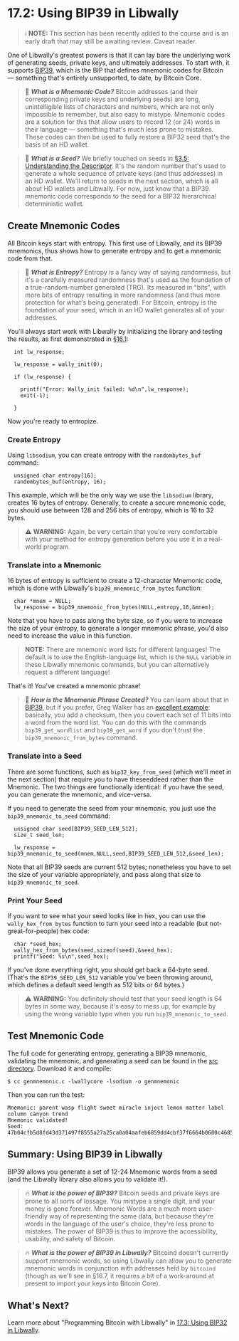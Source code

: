 # 17.2: Using BIP39 in Libwally

> :information_source: **NOTE:** This section has been recently added to the course and is an early draft that may still be awaiting review. Caveat reader.

One of Libwally's greatest powers is that it can lay bare the underlying work of generating seeds, private keys, and ultimately addresses. To start with, it supports [BIP39](https://github.com/bitcoin/bips/blob/master/bip-0039.mediawiki), which is the BIP that defines mnemonic codes for Bitcoin — something that's entirely unsupported, to date, by Bitcoin Core.

> :book: ***What is a Mnemonic Code?*** Bitcoin addresses (and their corresponding private keys and underlying seeds) are long, unintelligible lists of characters and numbers, which are not only impossible to remember, but also easy to mistype. Mnemonic codes are a solution for this that allow users to record 12 (or 24) words in their language — something that's much less prone to mistakes. These codes can then be used to fully restore a BIP32 seed that's the basis of an HD wallet.

> :book: ***What is a Seed?*** We briefly touched on seeds in [§3.5: Understanding the Descriptor](03_5_Understanding_the_Descriptor.md). It's the random number that's used to generate a whole sequence of private keys (and thus addresses) in an HD wallet. We'll return to seeds in the next section, which is all about HD wallets and Libwally. For now, just know that a BIP39 mnemonic code corresponds to the seed for a BIP32 hierarchical deterministic wallet.

## Create Mnemonic Codes

All Bitcoin keys start with entropy. This first use of Libwally, and its BIP39 mnemonics, thus shows how to generate entropy and to get a mnemonic code from that.

> :book: ***What is Entropy?*** Entropy is a fancy way of saying randomness, but it's a carefully measured randomness that's used as the foundation of a true-random-number generated (TRG). Its measured in "bits", with more bits of entropy resulting in more randomness (and thus more protection for what's being generated). For Bitcoin, entropy is the foundation of your seed, which in an HD wallet generates all of your addresses.

You'll always start work with Libwally by initializing the library and testing the results, as first demonstrated in [§16.1](16_1_Setting_Up_Libwally.md):
```
  int lw_response;

  lw_response = wally_init(0);

  if (lw_response) {

    printf("Error: Wally_init failed: %d\n",lw_response);
    exit(-1);
    
  }
```
Now you're ready to entropize.

### Create Entropy

Using `libsodium`, you can create entropy with the `randombytes_buf` command:
```
  unsigned char entropy[16];  
  randombytes_buf(entropy, 16);
```
This example, which will be the only way we use the `libsodium` library, creates 16 bytes of entropy. Generally, to create a secure mnemonic code, you should use between 128 and 256 bits of entropy, which is 16 to 32 bytes.

>:warning: **WARNING:** Again, be very certain that you're very comfortable with your method for entropy generation before you use it in a real-world program.

### Translate into a Mnemonic

16 bytes of entropy is sufficient to create a 12-character Mnemonic code, which is done with Libwally's `bip39_mnemonic_from_bytes` function:
```
  char *mnem = NULL;
  lw_response = bip39_mnemonic_from_bytes(NULL,entropy,16,&mnem);
```
Note that you have to pass along the byte size, so if you were to increase the size of your entropy, to generate a longer mnemonic phrase, you'd also need to increase the value in this function.

> **NOTE:** There are mnemonic word lists for different languages! The default is to use the English-language list, which is the `NULL` variable in these Libwally mnemonic commands, but you can alternatively request a different language!

That's it! You've created a mnemonic phrase!

>:book: ***How is the Mnemonic Phrase Created?*** You can learn about that in [BIP39](https://github.com/bitcoin/bips/blob/master/bip-0039.mediawiki), but if you prefer, Greg Walker has an [excellent example](https://learnmeabitcoin.com/technical/mnemonic): basically, you add a checksum, then you covert each set of 11 bits into a word from the word list. You can do this with the commands `bip39_get_wordlist` and `bip39_get_word` if you don't trust the `bip39_mnemonic_from_bytes` command.

### Translate into a Seed

There are some functions, such as `bip32_key_from_seed` (which we'll meet in the next section) that require you to have theseeddeed rather than the Mnemonic. The two things are functionally identical: if you have the seed, you can generate the mnemonic, and vice-versa.

If you need to generate the seed from your mnemonic, you just use the `bip39_mnemonic_to_seed` command:
```
  unsigned char seed[BIP39_SEED_LEN_512];
  size_t seed_len;
  
  lw_response = bip39_mnemonic_to_seed(mnem,NULL,seed,BIP39_SEED_LEN_512,&seed_len);
```
Note that all BIP39 seeds are current 512 bytes; nonetheless you have to set the size of your variable appropriately, and pass along that size to `bip39_mnemonic_to_seed`.

### Print Your Seed

If you want to see what your seed looks like in hex, you can use the `wally_hex_from_bytes` function to turn your seed into a readable (but not-great-for-people) hex code:
```
  char *seed_hex;
  wally_hex_from_bytes(seed,sizeof(seed),&seed_hex);
  printf("Seed: %s\n",seed_hex);
```
If you've done everything right, you should get back a 64-byte seed. (That's the `BIP39_SEED_LEN_512` variable you've been throwing around, which defines a default seed length as 512 bits or 64 bytes.)

> :warning: **WARNING:** You definitely should test that your seed length is 64 bytes in some way, because it's easy to mess up, for example by using the wrong variable type when you run `bip39_mnemonic_to_seed`.

## Test Mnemonic Code

The full code for generating entropy, generating a BIP39 mnemonic, validating the mnemonic, and generating a seed can be found in the [src directory](src/16_2_genmnemonic.c). Download it and compile:
```
$ cc genmnemonic.c -lwallycore -lsodium -o genmnemonic
```
Then you can run the test:
```
Mnemonic: parent wasp flight sweet miracle inject lemon matter label column canyon trend
Mnemonic validated!
Seed: 47b04cfb5d8fd43d371497f8555a27a25ca0a04aafeb6859dd4cbf37f6664b0600c4685c1efac29c082b1df29081f7a46f94a26f618fc6fd38d8bc7b6cd344c7
```

## Summary: Using BIP39 in Libwally

BIP39 allows you generate a set of 12-24 Mnemonic words from a seed (and the Libwally library also allows you to validate it!).

> :fire: ***What is the power of BIP39?*** Bitcoin seeds and private keys are prone to all sorts of lossage. You mistype a single digit, and your money is gone forever. Mnemonic Words are a much more user-friendly way of representing the same data, but because they're words in the language of the user's choice, they're less prone to mistakes. The power of BIP39 is thus to improve the accessibility, usability, and safety of Bitcoin.

> :fire: ***What is the power of BIP39 in Libwally?*** Bitcoind doesn't currently support mnemonic words, so using Libwally can allow you to generate mnemonic words in conjunction with addresses held by `bitcoind` (though as we'll see in §16.7, it requires a bit of a work-around at present to import your keys into Bitcoin Core).

## What's Next?

Learn more about "Programming Bitcoin with Libwally" in [17.3: Using BIP32 in Libwally](17_3_Using_BIP32_in_Libwally.md).
